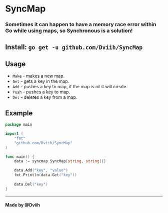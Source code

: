 # SyncMap

### Sometimes it can happen to have a memory race error within Go while using maps, so Synchronous is a solution!

## Install: `go get -u github.com/Dviih/SyncMap`

## Usage
- `Make` - makes a new map.
- `Get`  - gets a key in the map.
- `Add`  - pushes a key to map, if the map is nil it will create.
- `Push` - pushes a key to map.
- `Del`  - deletes a key from a map.

## Example

```go
package main

import (
	"fmt"
	"github.com/Dviih/SyncMap"
)

func main() {
	data := syncmap.SyncMap[string, string]{}

	data.Add("key", "value")
	fmt.Println(data.Get("key"))
	
	data.Del("key")
}
```

---

#### Made by @Dviih
